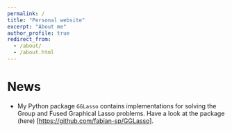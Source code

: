 ```yaml
---
permalink: /
title: "Personal website"
excerpt: "About me"
author_profile: true
redirect_from: 
  - /about/
  - /about.html
---
```


News
======
* My Python package `GGLasso` contains implementations for solving the Group and Fused Graphical Lasso problems. Have a look at the package (here) [https://github.com/fabian-sp/GGLasso].

